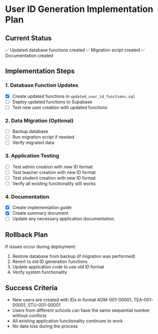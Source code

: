 # User ID Generation Implementation Plan

## Current Status
✅ Updated database functions created
✅ Migration script created
✅ Documentation created

## Implementation Steps

### 1. Database Function Updates
- [x] Create updated functions in `updated_user_id_functions.sql`
- [ ] Deploy updated functions to Supabase
- [ ] Test new user creation with updated functions

### 2. Data Migration (Optional)
- [ ] Backup database
- [ ] Run migration script if needed
- [ ] Verify migrated data

### 3. Application Testing
- [ ] Test admin creation with new ID format
- [ ] Test teacher creation with new ID format
- [ ] Test student creation with new ID format
- [ ] Verify all existing functionality still works

### 4. Documentation
- [x] Create implementation guide
- [x] Create summary document
- [ ] Update any necessary application documentation

## Rollback Plan
If issues occur during deployment:
1. Restore database from backup (if migration was performed)
2. Revert to old ID generation functions
3. Update application code to use old ID format
4. Verify system functionality

## Success Criteria
- New users are created with IDs in format ADM-001-00001, TEA-001-00001, STU-001-00001
- Users from different schools can have the same sequential number without conflicts
- All existing application functionality continues to work
- No data loss during the process
